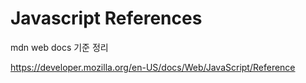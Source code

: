 # Javascript References

mdn web docs 기준 정리

<https://developer.mozilla.org/en-US/docs/Web/JavaScript/Reference>